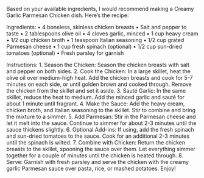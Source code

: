 Based on your available ingredients, I would recommend making a Creamy Garlic Parmesan Chicken dish. Here’s the recipe:

Ingredients:
	•	4 boneless, skinless chicken breasts
	•	Salt and pepper to taste
	•	2 tablespoons olive oil
	•	4 cloves garlic, minced
	•	1 cup heavy cream
	•	1/2 cup chicken broth
	•	1 teaspoon Italian seasoning
	•	1/2 cup grated Parmesan cheese
	•	1 cup fresh spinach (optional)
	•	1/2 cup sun-dried tomatoes (optional)
	•	Fresh parsley for garnish

Instructions:
	1.	Season the Chicken: Season the chicken breasts with salt and pepper on both sides.
	2.	Cook the Chicken: In a large skillet, heat the olive oil over medium-high heat. Add the chicken breasts and cook for 5-7 minutes on each side, or until golden brown and cooked through. Remove the chicken from the skillet and set it aside.
	3.	Sauté Garlic: In the same skillet, reduce the heat to medium. Add the minced garlic and sauté for about 1 minute until fragrant.
	4.	Make the Sauce: Add the heavy cream, chicken broth, and Italian seasoning to the skillet. Stir to combine and bring the mixture to a simmer.
	5.	Add Parmesan: Stir in the Parmesan cheese and let it melt into the sauce. Continue to simmer for about 2-3 minutes until the sauce thickens slightly.
	6.	Optional Add-ins: If using, add the fresh spinach and sun-dried tomatoes to the sauce. Cook for an additional 2-3 minutes until the spinach is wilted.
	7.	Combine with Chicken: Return the chicken breasts to the skillet, spooning the sauce over them. Let everything simmer together for a couple of minutes until the chicken is heated through.
	8.	Serve: Garnish with fresh parsley and serve the chicken with the creamy garlic Parmesan sauce over pasta, rice, or mashed potatoes.
Enjoy!